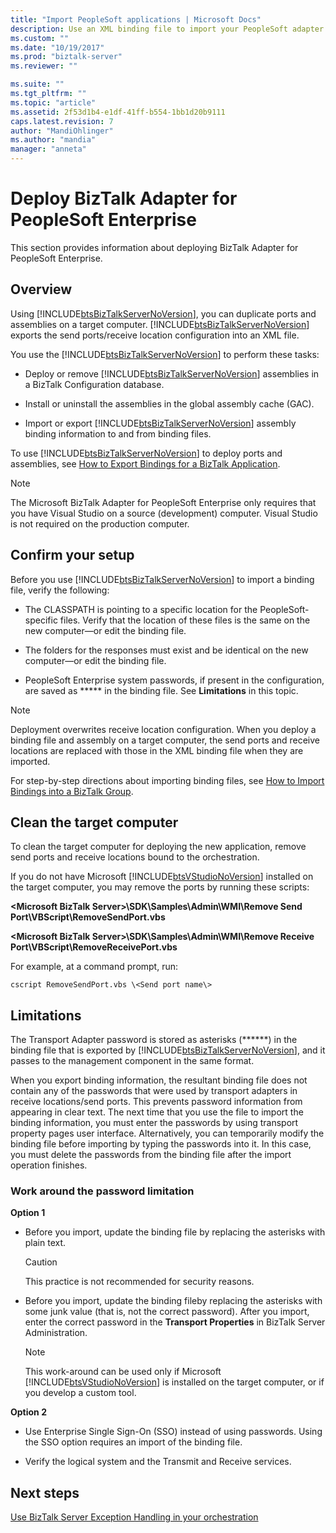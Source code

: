 ```yaml
---
title: "Import PeopleSoft applications | Microsoft Docs"
description: Use an XML binding file to import your PeopleSoft adapter applications into BizTalk Server, and read any limitations when importing 
ms.custom: ""
ms.date: "10/19/2017"
ms.prod: "biztalk-server"
ms.reviewer: ""

ms.suite: ""
ms.tgt_pltfrm: ""
ms.topic: "article"
ms.assetid: 2f53d1b4-e1df-41ff-b554-1bb1d20b9111
caps.latest.revision: 7
author: "MandiOhlinger"
ms.author: "mandia"
manager: "anneta"
---
```

# Deploy BizTalk Adapter for PeopleSoft Enterprise
This section provides information about deploying BizTalk Adapter for PeopleSoft Enterprise.  

## Overview
Using [!INCLUDE[btsBizTalkServerNoVersion](../includes/btsbiztalkservernoversion-md.md)], you can duplicate ports and assemblies on a target computer. [!INCLUDE[btsBizTalkServerNoVersion](../includes/btsbiztalkservernoversion-md.md)] exports the send ports/receive location configuration into an XML file.  
  
 You use the [!INCLUDE[btsBizTalkServerNoVersion](../includes/btsbiztalkservernoversion-md.md)] to perform these tasks:  
  
-   Deploy or remove [!INCLUDE[btsBizTalkServerNoVersion](../includes/btsbiztalkservernoversion-md.md)] assemblies in a BizTalk Configuration database.  
  
-   Install or uninstall the assemblies in the global assembly cache (GAC).  
  
-   Import or export [!INCLUDE[btsBizTalkServerNoVersion](../includes/btsbiztalkservernoversion-md.md)] assembly binding information to and from binding files.  
  
To use [!INCLUDE[btsBizTalkServerNoVersion](../includes/btsbiztalkservernoversion-md.md)] to deploy ports and assemblies, see [How to Export Bindings for a BizTalk Application](../core/how-to-export-bindings-for-a-biztalk-application.md).  
  
> [!NOTE]
>  The Microsoft BizTalk Adapter for PeopleSoft Enterprise only requires that you have Visual Studio on a source (development) computer. Visual Studio is not required on the production computer.  

## Confirm your setup
Before you use [!INCLUDE[btsBizTalkServerNoVersion](../includes/btsbiztalkservernoversion-md.md)] to import a binding file, verify the following:  
  
-   The CLASSPATH is pointing to a specific location for the PeopleSoft-specific files. Verify that the location of these files is the same on the new computer—or edit the binding file.  
  
-   The folders for the responses must exist and be identical on the new computer—or edit the binding file.  
  
-   PeopleSoft Enterprise system passwords, if present in the configuration, are saved as ***** in the binding file. See **Limitations** in this topic.

> [!NOTE]
>  Deployment overwrites receive location configuration. When you deploy a binding file and assembly on a target computer, the send ports and receive locations are replaced with those in the XML binding file when they are imported.  
  
 For step-by-step directions about importing binding files, see [How to Import Bindings into a BizTalk Group](../core/how-to-import-bindings-into-a-biztalk-group.md). 
  
## Clean the target computer
To clean the target computer for deploying the new application, remove send ports and receive locations bound to the orchestration.  
  
If you do not have Microsoft [!INCLUDE[btsVStudioNoVersion](../includes/btsvstudionoversion-md.md)] installed on the target computer, you may remove the ports by running these scripts:  
  
**\<Microsoft BizTalk Server\>\SDK\Samples\Admin\WMI\Remove Send Port\VBScript\RemoveSendPort.vbs**  
  
**\<Microsoft BizTalk Server\>\SDK\Samples\Admin\WMI\Remove Receive Port\VBScript\RemoveReceivePort.vbs**  
  
For example, at a command prompt, run:  
  
```
cscript RemoveSendPort.vbs \<Send port name\>
```

## Limitations
The Transport Adapter password is stored as asterisks (******) in the binding file that is exported by [!INCLUDE[btsBizTalkServerNoVersion](../includes/btsbiztalkservernoversion-md.md)], and it passes to the management component in the same format.  
  
 When you export binding information, the resultant binding file does not contain any of the passwords that were used by transport adapters in receive locations/send ports. This prevents password information from appearing in clear text. The next time that you use the file to import the binding information, you must enter the passwords by using transport property pages user interface. Alternatively, you can temporarily modify the binding file before importing by typing the passwords into it. In this case, you must delete the passwords from the binding file after the import operation finishes.  
  

### Work around the password limitation  

**Option 1**   
  
-   Before you import, update the binding file by replacing the asterisks with plain text.  
  
    > [!CAUTION]
    >  This practice is not recommended for security reasons.  
  
-   Before you import, update the binding fileby replacing the asterisks with some junk value (that is, not the correct password). After you import, enter the correct password in the **Transport Properties** in BizTalk Server Administration.  
  
    > [!NOTE]
    >  This work-around can be used only if Microsoft [!INCLUDE[btsVStudioNoVersion](../includes/btsvstudionoversion-md.md)] is installed on the target computer, or if you develop a custom tool.  
  
**Option 2**  
  
-   Use Enterprise Single Sign-On (SSO) instead of using passwords. Using the SSO option requires an import of the binding file.  
  
- Verify the logical system and the Transmit and Receive services. 
  
## Next steps
[Use BizTalk Server Exception Handling in your orchestration](../core/using-biztalk-server-exception-handling2.md)